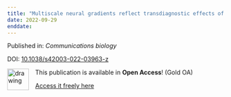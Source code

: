 ```yaml
---
title: "Multiscale neural gradients reflect transdiagnostic effects of major psychiatric conditions on cortical morphology."
date: 2022-09-29
enddate:
---
```


Published in: *Communications biology*

DOI: [10.1038/s42003-022-03963-z](https://doi.org/10.1038/s42003-022-03963-z)

<img src="https://upload.wikimedia.org/wikipedia/commons/thumb/7/77/Open_Access_logo_PLoS_transparent.svg/800px-Open_Access_logo_PLoS_transparent.svg.png" alt="drawing" width="50" align="left"/> &nbsp;&nbsp;&nbsp;This publication is available in **Open Access**! (Gold OA)

&nbsp;&nbsp;&nbsp;<a href="https://www.nature.com/articles/s42003-022-03963-z.pdf">Access it freely here</a>

